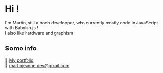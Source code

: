 # Hi !
I'm Martin, still a noob developper, who currently mostly code in JavaScript with Babylon.js !  
I also like hardware and graphism

## Some info
📕 [My portfolio](https://martinjeanne.github.io/)  
💬 martinjeanne.dev@gmail.com

<!--
**MartinJeanne/martinjeanne** is a ✨ _special_ ✨ repository because its `README.md` (this file) appears on your GitHub profile.

Here are some ideas to get you started:

- 🔭 I’m currently working on ...
- 🌱 I’m currently learning ...
- 👯 I’m looking to collaborate on ...
- 🤔 I’m looking for help with ...
- 💬 Ask me about ...
- 📫 How to reach me: ...
- 😄 Pronouns: ...
- ⚡ Fun fact: ...
-->
